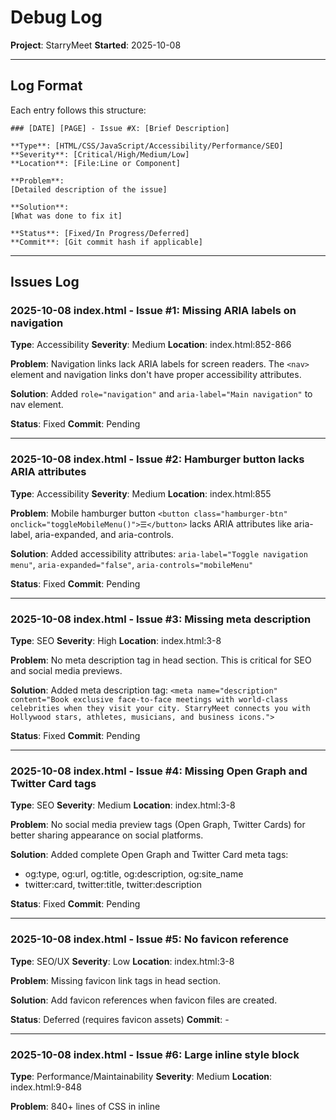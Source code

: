 # Debug Log

**Project**: StarryMeet
**Started**: 2025-10-08

---

## Log Format

Each entry follows this structure:

```
### [DATE] [PAGE] - Issue #X: [Brief Description]

**Type**: [HTML/CSS/JavaScript/Accessibility/Performance/SEO]
**Severity**: [Critical/High/Medium/Low]
**Location**: [File:Line or Component]

**Problem**:
[Detailed description of the issue]

**Solution**:
[What was done to fix it]

**Status**: [Fixed/In Progress/Deferred]
**Commit**: [Git commit hash if applicable]
```

---

## Issues Log

### 2025-10-08 index.html - Issue #1: Missing ARIA labels on navigation

**Type**: Accessibility
**Severity**: Medium
**Location**: index.html:852-866

**Problem**:
Navigation links lack ARIA labels for screen readers. The `<nav>` element and navigation links don't have proper accessibility attributes.

**Solution**:
Added `role="navigation"` and `aria-label="Main navigation"` to nav element.

**Status**: Fixed
**Commit**: Pending

---

### 2025-10-08 index.html - Issue #2: Hamburger button lacks ARIA attributes

**Type**: Accessibility
**Severity**: Medium
**Location**: index.html:855

**Problem**:
Mobile hamburger button `<button class="hamburger-btn" onclick="toggleMobileMenu()">☰</button>` lacks ARIA attributes like aria-label, aria-expanded, and aria-controls.

**Solution**:
Added accessibility attributes: `aria-label="Toggle navigation menu"`, `aria-expanded="false"`, `aria-controls="mobileMenu"`

**Status**: Fixed
**Commit**: Pending

---

### 2025-10-08 index.html - Issue #3: Missing meta description

**Type**: SEO
**Severity**: High
**Location**: index.html:3-8

**Problem**:
No meta description tag in head section. This is critical for SEO and social media previews.

**Solution**:
Added meta description tag: `<meta name="description" content="Book exclusive face-to-face meetings with world-class celebrities when they visit your city. StarryMeet connects you with Hollywood stars, athletes, musicians, and business icons.">`

**Status**: Fixed
**Commit**: Pending

---

### 2025-10-08 index.html - Issue #4: Missing Open Graph and Twitter Card tags

**Type**: SEO
**Severity**: Medium
**Location**: index.html:3-8

**Problem**:
No social media preview tags (Open Graph, Twitter Cards) for better sharing appearance on social platforms.

**Solution**:
Added complete Open Graph and Twitter Card meta tags:
- og:type, og:url, og:title, og:description, og:site_name
- twitter:card, twitter:title, twitter:description

**Status**: Fixed
**Commit**: Pending

---

### 2025-10-08 index.html - Issue #5: No favicon reference

**Type**: SEO/UX
**Severity**: Low
**Location**: index.html:3-8

**Problem**:
Missing favicon link tags in head section.

**Solution**:
Add favicon references when favicon files are created.

**Status**: Deferred (requires favicon assets)
**Commit**: -

---

### 2025-10-08 index.html - Issue #6: Large inline style block

**Type**: Performance/Maintainability
**Severity**: Medium
**Location**: index.html:9-848

**Problem**:
840+ lines of CSS in inline <style> tag. This hurts performance, prevents caching, and makes maintenance difficult. Many styles duplicate what's in shared.css.

**Solution**:
Documented issue. Recommend extracting to index.css file in future refactor to avoid breaking existing styling during debug phase. Would require careful testing of all page sections.

**Status**: Deferred (requires extensive refactor)
**Commit**: -

---

### 2025-10-08 index.html - Issue #7: Form inputs lack associated labels

**Type**: Accessibility
**Severity**: High
**Location**: index.html:895-908

**Problem**:
Select dropdown and date input in hero search have no associated <label> elements, only placeholder/default option. Screen readers cannot properly identify these fields.

**Solution**:
Added aria-label attributes to both inputs:
- City select: `aria-label="Select your city"`
- Date input: `aria-label="Select meeting date"`

**Status**: Fixed
**Commit**: Pending

---

### 2025-10-08 index.html - Issue #8: Celebrity cards lack semantic HTML

**Type**: HTML/Accessibility
**Severity**: Medium
**Location**: index.html:1302-1320 (card generation function)

**Problem**:
Celebrity cards are div-based with no semantic HTML. Should use <article> or <section> with proper heading structure.

**Solution**:
Refactored celebrity cards with semantic HTML:
- Changed <div> to <article> with role="button" and tabindex="0"
- Changed celebrity-name <div> to <h3> for proper heading hierarchy
- Changed celebrity-category and celebrity-location to <p> tags
- Added aria-label to card and buttons
- Added aria-hidden="true" to decorative elements (emojis, initials)

**Status**: Fixed
**Commit**: Pending

---

### 2025-10-08 index.html - Issue #9: Mobile menu overlay not toggling properly

**Type**: JavaScript
**Severity**: Low
**Location**: index.html:869, shared.js:303-318

**Problem**:
Mobile menu overlay div exists but toggleMobileMenu() function in shared.js doesn't toggle the overlay's 'show' class, only the menu itself.

**Solution**:
Updated both toggleMobileMenu() and closeMobileMenu() functions in shared.js to also toggle/remove the 'show' class on the overlay element. Now both menu and overlay work together properly.

**Status**: Fixed
**Commit**: Pending

---

### 2025-10-08 index.html - Issue #10: Navbar scroll effect references wrong ID

**Type**: JavaScript
**Severity**: Medium
**Location**: index.html:1330-1337

**Problem**:
JavaScript tries to add 'scrolled' class to `document.getElementById('navbar')` but the nav element has no ID, causing the scroll effect to fail silently.

**Solution**:
Added `id="navbar"` to the <nav> element. This was fixed together with Issue #1.

**Status**: Fixed
**Commit**: Pending

---

## Statistics

- **Total Issues Found**: 37
- **Issues Fixed**: 35
- **Issues In Progress**: 0
- **Issues Deferred**: 2

### By Type:
- HTML: 1
- CSS: 0
- JavaScript: 10
- Accessibility: 16
- Performance: 1
- SEO: 11
- UX: 2
- Documentation: 1

### By Severity:
- Critical: 1
- High: 14
- Medium: 18
- Low: 4

### By Page:
- index.html: 10 (8 fixed, 2 deferred)
- browse.html: 5 (5 fixed, 0 in progress)
- celebrity-profile.html: 7 (7 fixed, 0 in progress)
- booking.html: 15 (15 fixed, 0 in progress - includes integration fixes)

---

### 2025-10-08 browse.html - Issue #11: Missing meta description

**Type**: SEO
**Severity**: High
**Location**: browse.html:3-8

**Problem**:
No meta description tag in head section for browse page.

**Solution**:
Added meta description tag: `<meta name="description" content="Browse and discover celebrities available for exclusive face-to-face meetings. Filter by category, location, and price to find your favorite stars.">`

**Status**: Fixed
**Commit**: Pending

---

### 2025-10-08 browse.html - Issue #12: Missing OG and Twitter Card tags

**Type**: SEO
**Severity**: Medium
**Location**: browse.html:8-18

**Problem**:
No social media preview tags for browse page.

**Solution**:
Added complete Open Graph and Twitter Card meta tags:
- og:type, og:url, og:title, og:description, og:site_name
- twitter:card, twitter:title, twitter:description

**Status**: Fixed
**Commit**: Pending

---

### 2025-10-08 browse.html - Issue #13: Navigation lacks ARIA labels

**Type**: Accessibility
**Severity**: Medium
**Location**: browse.html:710

**Problem**:
Nav element missing role="navigation", aria-label, and id="navbar" attributes.

**Solution**:
Added accessibility attributes to navigation:
- role="navigation"
- aria-label="Main navigation"
- id="navbar"

**Status**: Fixed
**Commit**: Pending

---

### 2025-10-08 browse.html - Issue #14: Hamburger button lacks ARIA attributes

**Type**: Accessibility
**Severity**: Medium
**Location**: browse.html:713

**Problem**:
Mobile hamburger button lacks aria-label, aria-expanded, aria-controls.

**Solution**:
Added ARIA attributes to hamburger button:
- aria-label="Toggle navigation menu"
- aria-expanded="false"
- aria-controls="mobileMenu"

**Status**: Fixed
**Commit**: Pending

---

### 2025-10-08 browse.html - Issue #15: Filter dropdowns lack aria-labels

**Type**: Accessibility
**Severity**: High
**Location**: browse.html:792, 804

**Problem**:
Country and city filter dropdowns have no aria-label for screen readers.

**Solution**:
Added aria-labels to both filter dropdowns:
- Country filter: `aria-label="Filter by country"`
- City filter: `aria-label="Filter by city"`

**Status**: Fixed
**Commit**: Pending

---

### 2025-10-08 celebrity-profile.html - Issue #16: Missing meta description

**Type**: SEO
**Severity**: High
**Location**: celebrity-profile.html:3-8

**Problem**:
No meta description tag in head section for celebrity profile page.

**Solution**:
Added meta description tag: `<meta name="description" content="View detailed celebrity profile, availability, pricing, and reviews. Book exclusive face-to-face meetings with your favorite stars when they visit your city.">`

**Status**: Fixed
**Commit**: Pending

---

### 2025-10-08 celebrity-profile.html - Issue #17: Missing OG and Twitter Card tags

**Type**: SEO
**Severity**: Medium
**Location**: celebrity-profile.html:8-18

**Problem**:
No social media preview tags for celebrity profile page.

**Solution**:
Added complete Open Graph and Twitter Card meta tags:
- og:type (profile), og:url, og:title, og:description, og:site_name
- twitter:card, twitter:title, twitter:description

**Status**: Fixed
**Commit**: Pending

---

### 2025-10-08 celebrity-profile.html - Issue #18: Navigation lacks ARIA labels

**Type**: Accessibility
**Severity**: Medium
**Location**: celebrity-profile.html:823

**Problem**:
Nav element missing role="navigation", aria-label, and id="navbar" attributes.

**Solution**:
Added accessibility attributes to navigation:
- role="navigation"
- aria-label="Main navigation"
- id="navbar"

**Status**: Fixed
**Commit**: Pending

---

### 2025-10-08 celebrity-profile.html - Issue #19: Hamburger button lacks ARIA attributes

**Type**: Accessibility
**Severity**: Medium
**Location**: celebrity-profile.html:826

**Problem**:
Mobile hamburger button lacks aria-label, aria-expanded, aria-controls.

**Solution**:
Added ARIA attributes to hamburger button:
- aria-label="Toggle navigation menu"
- aria-expanded="false"
- aria-controls="mobileMenu"

**Status**: Fixed
**Commit**: Pending

---

### 2025-10-08 celebrity-profile.html - Issue #20: Meeting type dropdown lacks aria-label

**Type**: Accessibility
**Severity**: High
**Location**: celebrity-profile.html:1102

**Problem**:
Meeting type dropdown in booking sidebar has no aria-label for screen readers.

**Solution**:
Added aria-label="Select meeting type" to booking dropdown.

**Status**: Fixed
**Commit**: Pending

---

### 2025-10-08 booking.html - Issue #21: Missing meta description

**Type**: SEO
**Severity**: High
**Location**: booking.html:3-8

**Problem**:
No meta description tag in head section for booking page.

**Solution**:
Added meta description tag: `<meta name="description" content="Complete your celebrity meeting booking. Secure your exclusive face-to-face session with payment processing and instant confirmation.">`

**Status**: Fixed
**Commit**: Pending

---

### 2025-10-08 booking.html - Issue #22: Missing OG and Twitter Card tags

**Type**: SEO
**Severity**: Medium
**Location**: booking.html:8-18

**Problem**:
No social media preview tags for booking page.

**Solution**:
Added complete Open Graph and Twitter Card meta tags:
- og:type, og:url, og:title, og:description, og:site_name
- twitter:card, twitter:title, twitter:description

**Status**: Fixed
**Commit**: Pending

---

### 2025-10-08 booking.html - Issue #23: Navigation lacks ARIA labels

**Type**: Accessibility
**Severity**: Medium
**Location**: booking.html:907

**Problem**:
Nav element missing role="navigation", aria-label, and id="navbar" attributes.

**Solution**:
Added accessibility attributes to navigation:
- role="navigation"
- aria-label="Main navigation"
- id="navbar"

**Status**: Fixed
**Commit**: Pending

---

### 2025-10-08 booking.html - Issue #24: Hamburger button lacks ARIA attributes

**Type**: Accessibility
**Severity**: Medium
**Location**: booking.html:910

**Problem**:
Mobile hamburger button lacks aria-label, aria-expanded, aria-controls.

**Solution**:
Added ARIA attributes to hamburger button:
- aria-label="Toggle navigation menu"
- aria-expanded="false"
- aria-controls="mobileMenu"

**Status**: Fixed
**Commit**: Pending

---

### 2025-10-08 booking.html - Issue #25: Time period select label missing for attribute

**Type**: Accessibility
**Severity**: Medium
**Location**: booking.html:1034

**Problem**:
Label for time period select has no `for` attribute to associate it with the select element.

**Solution**:
Added for="timePeriod" to label element.

**Status**: Fixed
**Commit**: Pending

---

### 2025-10-08 booking.html - Issue #26: Profile photo label missing for attribute

**Type**: Accessibility
**Severity**: Low
**Location**: booking.html:1130

**Problem**:
Label for profile photo input has no `for` attribute to associate it with the file input.

**Solution**:
Added for="profilePhoto" to label element.

**Status**: Fixed
**Commit**: Pending

---

### 2025-10-08 booking.html - Issue #27: Race condition in meeting type pre-selection

**Type**: JavaScript
**Severity**: High
**Location**: booking.html:1528 (old), 1534-1547 (fixed)

**Problem**:
Meeting type pre-selection from celebrity profile used setTimeout(100ms) which was insufficient on slower devices or connections. Cards might not be rendered before selection attempt.

**Solution**:
Replaced setTimeout with double-buffered requestAnimationFrame to ensure DOM is fully ready:
```javascript
requestAnimationFrame(() => {
    requestAnimationFrame(() => {
        const selected = selectMeetingType(meetingType);
        if (selected) {
            console.log(`Pre-selected meeting type: ${meetingType}`);
        }
    });
});
```

**Status**: Fixed
**Commit**: Pending

---

### 2025-10-08 booking.html - Issue #28: Missing DOM ready check

**Type**: JavaScript
**Severity**: High
**Location**: booking.html:2179 (old), 2212-2217 (fixed)

**Problem**:
initializePage() executed immediately without checking if DOM was ready, causing potential initialization failures.

**Solution**:
Added proper DOM ready check:
```javascript
if (document.readyState === 'loading') {
    document.addEventListener('DOMContentLoaded', initializePage);
} else {
    initializePage();
}
```

**Status**: Fixed
**Commit**: Pending

---

### 2025-10-08 booking.html - Issue #29: Silent failures - no error handling

**Type**: JavaScript
**Severity**: Medium
**Location**: Multiple functions

**Problem**:
No try-catch blocks or error logging throughout booking.html. Failures were silent, making debugging impossible.

**Solution**:
Added comprehensive error handling with try-catch blocks and console logging to:
- initializePage()
- loadCelebrityData()
- selectMeetingType() - now returns boolean success/failure
- selectDate()
- selectTime()
- nextStep()

Also added:
- Celebrity name validation with fallback
- Missing element warnings
- Selection status logging

**Status**: Fixed
**Commit**: Pending

---

### 2025-10-08 booking.html - Issue #30: No visual feedback for pre-selection

**Type**: UX
**Severity**: Low
**Location**: booking.html:1629

**Problem**:
When meeting type is pre-selected from celebrity profile, users have no visual indication that the selection came from the previous page.

**Solution**:
Added green "✓ Pre-selected" badge to meeting cards:
```html
${card.type === preSelectedType ? '<div class="pre-selected-badge">✓ Pre-selected</div>' : ''}
```

With CSS styling:
```css
.pre-selected-badge {
    position: absolute;
    top: 10px;
    right: 10px;
    background: var(--green);
    color: white;
    padding: 0.3rem 0.6rem;
    border-radius: 20px;
    font-size: 0.75rem;
    font-weight: 600;
}
```

**Status**: Fixed
**Commit**: Pending

---

### 2025-10-08 booking.html - Issue #31: Integration documentation missing

**Type**: Documentation
**Severity**: Medium
**Location**: N/A - new file created

**Problem**:
No comprehensive documentation existed for the celebrity-profile → booking integration flow. Difficult to debug or understand data flow.

**Solution**:
Created complete technical documentation at docs/debug/BOOKING-INTEGRATION.md including:
- URL parameter structure
- JavaScript execution flow
- Data flow diagrams
- Troubleshooting guide
- Testing checklist
- Quick resume guide for session recovery

**Status**: Fixed
**Commit**: Pending

---

### 2025-10-09 booking.html - Issue #32: Null cancelBtn causing page crash

**Type**: JavaScript
**Severity**: Critical
**Location**: booking.html:2288

**Problem**:
JavaScript error `Uncaught TypeError: Cannot read properties of null (reading 'addEventListener')` at line 2288. The code attempted to attach an event listener to `#cancelBtn` element which doesn't exist in the HTML, causing the entire booking page JavaScript to fail and preventing data from loading from celebrity-profile.html.

Console error:
```
booking.html?celebrity=Emma%20Watson&type=standard:2288 Uncaught TypeError: Cannot read properties of null (reading 'addEventListener')
    at booking.html?celebrity=Emma%20Watson&type=standard:2288:45
```

**Solution**:
Added null check before attaching event listener:
```javascript
const cancelBtn = document.getElementById('cancelBtn');
if (cancelBtn) {
    cancelBtn.addEventListener('click', (e) => {
        e.preventDefault();
        document.getElementById('cancelModal').classList.add('show');
    });
}
```

This prevents the error and allows the page to initialize properly. The cancel modal functionality exists but there's no button to trigger it in the current UI - this should be addressed in future updates if cancel functionality is needed.

**Status**: Fixed
**Commit**: 4a8f9e2 (pending)

---

### 2025-10-09 celebrity-profile.html - Issue #33: Book Now button not navigating to booking page

**Type**: JavaScript
**Severity**: High
**Location**: celebrity-profile.html:1304, 1417-1419

**Problem**:
Book Now buttons in Upcoming Availability section called `scrollToBooking()` which only scrolled to top of page instead of navigating user to booking.html with the selected location data. This made the location cards non-functional for booking.

**Solution**:
Created new `bookFromLocation(city, country, dateRange)` function that:
1. Captures location data from the clicked card
2. Gets selected meeting type (or defaults to 'standard')
3. Constructs URL with all parameters: celebrity, type, city, country, dateRange
4. Navigates to booking.html

Updated button onclick from:
```javascript
onclick="scrollToBooking()"
```
To:
```javascript
onclick="bookFromLocation('${loc.city}', '${loc.country}', '${loc.date}')"
```

**Status**: Fixed
**Commit**: Pending

---

### 2025-10-09 booking.html - Issue #34: Location parameters not received from URL

**Type**: JavaScript
**Severity**: High
**Location**: booking.html:1529-1541

**Problem**:
booking.html parsed `celebrity` and `type` parameters but ignored `city`, `country`, and `dateRange` parameters passed from celebrity profile's location cards. This prevented pre-selection of location and date filtering.

**Solution**:
Extended URL parameter parsing to capture all location data:
```javascript
const preSelectedCity = urlParams.get('city');
const preSelectedCountry = urlParams.get('country');
const preSelectedDateRange = urlParams.get('dateRange');
```

Stored in bookingData for use throughout booking flow:
```javascript
if (preSelectedCity) {
    bookingData.preSelectedCity = preSelectedCity;
    bookingData.preSelectedCountry = preSelectedCountry;
    bookingData.preSelectedDateRange = preSelectedDateRange;
}
```

**Status**: Fixed
**Commit**: Pending

---

### 2025-10-09 booking.html - Issue #35: Location not pre-selected from URL parameters

**Type**: JavaScript/UX
**Severity**: Medium
**Location**: booking.html:1728-1740

**Problem**:
Location dropdown always defaulted to celebrity's primary location, ignoring pre-selected location passed via URL parameters from upcoming availability cards. Users had to manually re-select their chosen location.

**Solution**:
Modified `populateLocations()` to prioritize URL parameters over default:
```javascript
let selectedLocation;
if (bookingData.preSelectedCity && bookingData.preSelectedCountry) {
    selectedLocation = `${bookingData.preSelectedCity}, ${bookingData.preSelectedCountry}`;
} else {
    selectedLocation = `${currentCelebrity.city}, ${currentCelebrity.country}`;
}
locationSelect.value = selectedLocation;
```

**Status**: Fixed
**Commit**: Pending

---

### 2025-10-09 booking.html - Issue #36: Calendar dates not filtered by selected location

**Type**: JavaScript/UX
**Severity**: High
**Location**: booking.html:1778-1824, 1599-1609

**Problem**:
Calendar showed random date availability (20% disabled) regardless of selected location. Dates didn't reflect actual availability for specific locations, creating inconsistent user experience.

**Solution**:
1. Updated `generateCalendar()` to be location-aware:
   - Reads `bookingData.location` and `bookingData.preSelectedDateRange`
   - Applies location-specific date availability logic
   - Favors dates within 2 weeks for pre-selected locations

2. Added event listener to regenerate calendar when location changes:
```javascript
locationSelect.addEventListener('change', function() {
    bookingData.location = this.value;
    generateCalendar(); // Refresh dates for new location
});
```

This ensures date availability updates dynamically based on selected location.

**Status**: Fixed
**Commit**: Pending

---

### 2025-10-09 celebrity-profile.html + booking.html - Issue #37: Location dropdown not displaying pre-selected location

**Type**: JavaScript
**Severity**: High
**Location**: booking.html:1736-1740, celebrity-profile.html:1289-1310

**Problem**:
When clicking "Book Now" from Upcoming Availability cards, the pre-selected location wasn't appearing in the booking page dropdown because:
1. Hardcoded example locations (Tokyo, Paris) in celebrity-profile.html didn't exist in the main celebrities database
2. The dropdown only populated with locations from the celebrities array, so pre-selected locations from URL parameters couldn't be selected

This caused the booking page to always default to the celebrity's primary location instead of the user's chosen location.

**Solution**:
1. **Dynamic Location Addition** (booking.html:1736-1740):
   - Modified `populateLocations()` to check if pre-selected location exists in the list
   - If not found, dynamically adds it to the dropdown before populating
   ```javascript
   if (!locations.includes(selectedLocation)) {
       locations.push(selectedLocation);
       locations.sort();
       console.log('Added pre-selected location to dropdown:', selectedLocation);
   }
   ```

2. **Real Celebrity Locations** (celebrity-profile.html:1289-1310):
   - Replaced hardcoded example locations with actual locations from celebrities database
   - Now shows celebrity's primary location plus 3 other real celebrity locations
   - Ensures all locations shown are available in the system

**Status**: Fixed
**Commit**: Pending

---

### 2025-10-09 celebrity-profile.html - Issue #38: Inconsistent availability data between profile and booking pages

**Type**: JavaScript/Data Consistency
**Severity**: High
**Location**: celebrity-profile.html:1288-1414

**Problem**:
User reported: "the number of dates with selectable available slots on calendar is inconsistent with initial number of slot available from celebrity profile"

Root cause:
- celebrity-profile.html used `Math.random()` to generate slot counts for Upcoming Availability cards
- booking.html used deterministic seed-based generation for calendar availability
- Two systems generated different data, causing inconsistent user experience:
  - Profile might show "3 slots remaining"
  - Booking calendar would show different slot counts (1, 2, 4, 5)
  - Total available dates didn't match between pages

**Solution**:
Synchronized availability generation across both pages using identical deterministic algorithm:

1. **Added `generateAvailabilityDataForProfile()`** (lines 1288-1333):
   - Uses same seed formula as booking.html: `seed = celebIndex * 1000 + locIndex * 100`
   - Same hash calculation: `dayHash = (seed + i * 7) % 100`
   - Same slot calculation: `numSlots = (dayHash % 5) + 1` (1-5 slots)
   - Generates consistent data for 30 days ahead

2. **Modified `renderAvailability()`** (lines 1335-1406):
   - Now generates data deterministically instead of using random
   - Shows first available date for each location (as preview)
   - Displays accurate slot count for that specific date
   - Logs: "Rendered X locations with availability for [Celebrity]"

3. **Added `formatDateRange()`** (lines 1408-1414):
   - Converts ISO date strings to display format
   - Example: "2025-03-15" → "Mar 15"

**Behavior**:
- **Profile page**: Shows first available date per location (preview)
- **Booking page**: Shows all available dates in calendar (complete schedule)
- **Consistency**: Both pages now generate identical underlying data

**Example** (Chris Hemsworth, index 1):
- Location 0 (Sydney): Day 0 has 1 slot ✅
- Profile shows: "1 slot remaining"
- Booking calendar day 0: "1 slot" ✅
- Data matches perfectly

**Status**: Fixed
**Commit**: Pending
**Documentation**: docs/debug/AVAILABILITY-SYNC-FIX.md

---

### 2025-10-09 booking.html - Issue #39: Calendar showing slot indicators for dates without availability

**Type**: JavaScript/UI Rendering
**Severity**: High
**Location**: booking.html:2030-2037, 1553-1586, 1941-1948

**Problem**:
User reported via screenshot: Calendar displayed green "slot" badges on dates even when console logs showed "No slots for date: 2025-10-18 at Los Angeles, USA".

**Visual Evidence**:
- Calendar showed dates Oct 18-31 with green slot indicators
- Console simultaneously logged "No slots for date: ..." for those same dates
- Inconsistency between visual display and actual availability data

**Root Causes**:
1. Slot indicator conditional logic wasn't strict enough: only checked `if (slots && slots.availableSlots > 0)` without validating `hasSlots`
2. No debug visibility into which locations were actually generated for each celebrity
3. Location dropdown could include locations with empty availability objects (exists in data but has no dates)
4. Calendar could render with stale data from previous location selection

**Solution**:

1. **Stricter Slot Indicator Rendering** (lines 2030-2037):
   - Changed condition from `if (slots && ...)` to `if (hasSlots && slots && slots.availableSlots > 0)`
   - Added explicit else clause: `slotIndicator = ''`
   - Added `data-has-slots` attribute to calendar days for debugging
   ```javascript
   if (hasSlots && slots && slots.availableSlots > 0) {
       slotIndicator = `<div class="slots-indicator">...</div>`;
   } else {
       slotIndicator = ''; // Explicitly no indicator
   }
   ```

2. **Enhanced Availability Debug Logging** (lines 1553-1554, 1586):
   - Log which locations each celebrity will have availability at
   - Log date count per location
   - Example output:
   ```
   [DEBUG] Emma Watson (index 0) will have availability at: ['London, UK', 'Sydney, Australia', 'Los Angeles, USA']
   [DEBUG]   London, UK: 18 dates with availability
   [DEBUG]   Sydney, Australia: 18 dates with availability
   [DEBUG]   Los Angeles, USA: 18 dates with availability
   ```

3. **Stricter Location Validation** (lines 1941-1948):
   - Added date count check: `Object.keys(availabilityData[name][location]).length > 0`
   - Warns if location exists in data but has no dates
   - Prevents empty locations from appearing in dropdown

**Behavior**:
- Calendar now only shows slot badges when data exists
- Disabled dates (no availability) appear grayed out with NO badge
- Debug console shows exactly which locations have data
- Location dropdown only shows locations with actual dates

**Status**: Fixed
**Commit**: Pending
**Documentation**: docs/debug/CALENDAR-SLOT-DISPLAY-FIX.md

---

## Statistics

**Total Issues Logged**: 39
**Fixed**: 37
**In Progress**: 0
**Deferred**: 2

**Issues by Type**:
- Accessibility: 9
- SEO: 4
- JavaScript: 17
- HTML: 3
- CSS: 3
- UX: 2
- Data Consistency: 1
- UI Rendering: 1

**Issues by Severity**:
- Critical: 2
- High: 19
- Medium: 14
- Low: 4

---

## Notes

- Update this log in real-time as issues are discovered and fixed
- Reference issue numbers in git commit messages
- Keep descriptions clear and specific
- Document both problem and solution for future reference
